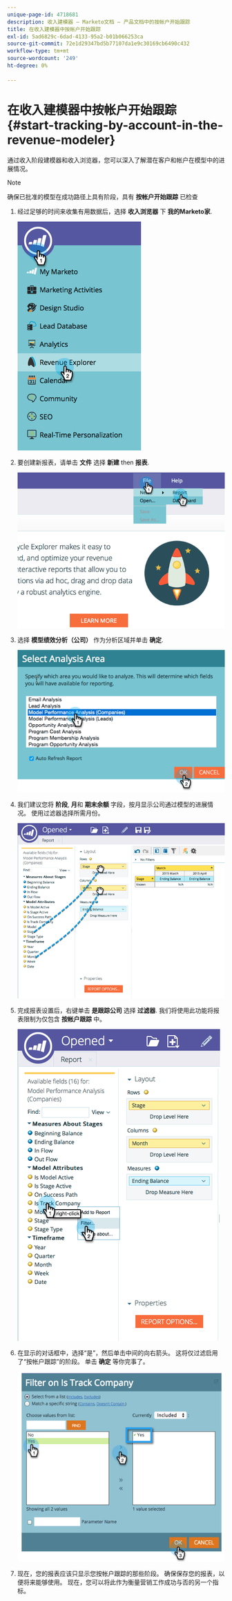 ```yaml
---
unique-page-id: 4718681
description: 收入建模器 — Marketo文档 — 产品文档中的按帐户开始跟踪
title: 在收入建模器中按帐户开始跟踪
exl-id: 5ad6829c-6dad-4133-95a2-b01b066253ca
source-git-commit: 72e1d29347bd5b77107da1e9c30169cb6490c432
workflow-type: tm+mt
source-wordcount: '249'
ht-degree: 0%

---
```


# 在收入建模器中按帐户开始跟踪 {#start-tracking-by-account-in-the-revenue-modeler}

通过收入阶段建模器和收入浏览器，您可以深入了解潜在客户和帐户在模型中的进展情况。

>[!NOTE]
>
>确保已批准的模型在成功路径上具有阶段，具有 **按帐户开始跟踪** 已检查

1. 经过足够的时间来收集有用数据后，选择 **收入浏览器** 下 **我的Marketo家**.

   ![](assets/image2015-4-29-16-3a36-3a2.png)

1. 要创建新报表，请单击 **文件** 选择 **新建** then **报表**.

   ![](assets/image2015-4-29-16-3a38-3a44.png)

1. 选择 **模型绩效分析（公司）** 作为分析区域并单击 **确定**.

   ![](assets/image2015-4-29-16-3a41-3a47.png)

1. 我们建议您将 **阶段**, **月**&#x200B;和 **期末余额** 字段，按月显示公司通过模型的进展情况。 使用过滤器选择所需月份。

   ![](assets/image2015-4-29-17-3a16-3a1.png)

1. 完成报表设置后，右键单击 **是跟踪公司** 选择 **过滤器**. 我们将使用此功能将报表限制为仅包含 **按帐户跟踪** 中。

   ![](assets/image2015-4-29-17-3a18-3a9.png)

1. 在显示的对话框中，选择“是”，然后单击中间的向右箭头。 这将仅过滤启用了“按帐户跟踪”的阶段。 单击 **确定** 等你完事了。

   ![](assets/image2015-6-9-16-3a21-3a3.png)

1. 现在，您的报表应该只显示您按帐户跟踪的那些阶段。 确保保存您的报表，以便将来能够使用。 现在，您可以将此作为衡量营销工作成功与否的另一个指标。
